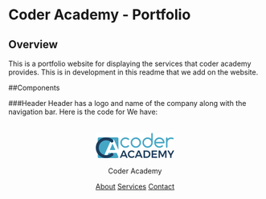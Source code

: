 # Coder Academy - Portfolio

## Overview 
This is a portfolio website for displaying the services that coder academy provides. This is in development in this readme that we add on the website. 

##Components 

###Header
Header has a logo and name of the company along with the navigation bar. Here is the code for
We have:

 <header>
    　<div class="logo-name">
        <a href="./index.html"><img src="./images.png" alt="Coder Academy logo"></a>
        <p class="name">
            <span class="coder-text">Coder</span>
            <span class="academy-text">Academy</span>
        </p>
    </div>
    <nav class="nav-items">
        <a href="./pages/about.html">About</a>
        <a href="./pages/contact.html">Services</a>
        <a href="./pages/services.html">Contact</a>
    </nav>
    </header>